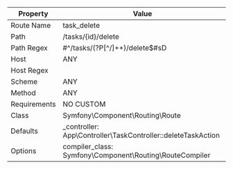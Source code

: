 | Property     | Value                                                        |
|---|---|
| Route Name   | task_delete                                                  |
| Path         | /tasks/{id}/delete                                           |
| Path Regex   | #^/tasks/(?P<id>[^/]++)/delete$#sD                           |
| Host         | ANY                                                          |
| Host Regex   |                                                              |
| Scheme       | ANY                                                          |
| Method       | ANY                                                          |
| Requirements | NO CUSTOM                                                    |
| Class        | Symfony\Component\Routing\Route                              |
| Defaults     | _controller: App\Controller\TaskController::deleteTaskAction |
| Options      | compiler_class: Symfony\Component\Routing\RouteCompiler      |
